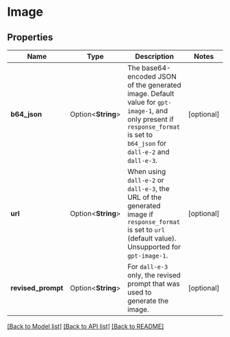 # Image

## Properties

Name | Type | Description | Notes
------------ | ------------- | ------------- | -------------
**b64_json** | Option<**String**> | The base64-encoded JSON of the generated image. Default value for `gpt-image-1`, and only present if `response_format` is set to `b64_json` for `dall-e-2` and `dall-e-3`. | [optional]
**url** | Option<**String**> | When using `dall-e-2` or `dall-e-3`, the URL of the generated image if `response_format` is set to `url` (default value). Unsupported for `gpt-image-1`. | [optional]
**revised_prompt** | Option<**String**> | For `dall-e-3` only, the revised prompt that was used to generate the image. | [optional]

[[Back to Model list]](../README.md#documentation-for-models) [[Back to API list]](../README.md#documentation-for-api-endpoints) [[Back to README]](../README.md)


